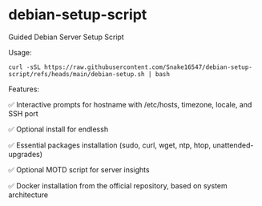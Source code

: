 # debian-setup-script
Guided Debian Server Setup Script

Usage:
    
    curl -sSL https://raw.githubusercontent.com/Snake16547/debian-setup-script/refs/heads/main/debian-setup.sh | bash
    
Features:

✅ Interactive prompts for hostname with /etc/hosts, timezone, locale, and SSH port

✅ Optional install for endlessh

✅ Essential packages installation (sudo, curl, wget, ntp, htop, unattended-upgrades)

✅ Optional MOTD script for server insights

✅ Docker installation from the official repository, based on system architecture

